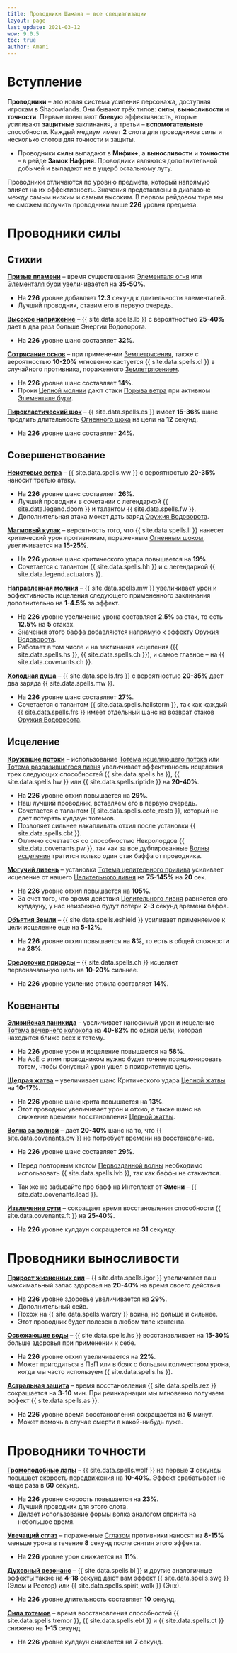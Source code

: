 ```yaml
---
title: Проводники Шамана – все специализации 
layout: page
last_update: 2021-03-12
wow: 9.0.5
toc: true
author: Amani
---
```


# Вступление

**Проводники** – это новая система усиления персонажа, доступная игрокам в Shadowlands. Они бывают трёх типов: **силы**, **выносливости** и **точности**. Первые повышают **боевую** эффективность, вторые усиливают **защитные** заклинания, а третьи – **вспомогательные** способности. Каждый медиум имеет **2** слота для проводников силы и несколько  слотов для точности и защиты.

* Проводники  **силы** выпадают в **Мифик+**, а **выносливости** и **точности** – в рейде **Замок Нафрия**. Проводники являются дополнительной добычей и выпадают не в ущерб остальному луту.

Проводники отличаются по уровню предмета, который напрямую влияет на их эффективность. Значения представлены в диапазоне между самым низким и самым высоким. В первом рейдовом тире мы не сможем получить проводники выше **226** уровня предмета.

# Проводники силы

## Стихии

<a href="https://ru.wowhead.com/spell=338303" target="blank" data-wh-icon-size="medium" >**Призыв пламени**</a> – время существования [Элементаля огня](https://ru.wowhead.com/spell=198067) или [Элементаля бури](https://ru.wowhead.com/spell=192249) увеличивается на **35-50%**.

* На **226** уровне добавляет **12.3** секунд к длительности элементалей.  
* Лучший проводник, ставим его в первую очередь.

<a href="https://ru.wowhead.com/spell=338131" target="blank" data-wh-icon-size="medium" >**Высокое напряжение**</a> – {{ site.data.spells.lb }} с вероятностью **25-40%** дает в два раза больше Энергии Водоворота.

* На **226** уровне шанс составляет **32%**.  

<a href="https://ru.wowhead.com/spell=338252" target="blank" data-wh-icon-size="medium" >**Сотрясание основ**</a> – при применении [Землетрясения](https://ru.wowhead.com/spell=61882), также с вероятностью **10-20%** мгновенно кастуется {{ site.data.spells.cl }} в случайного противника, пораженного [Землетрясением](https://ru.wowhead.com/spell=61882).

* На **226** уровне шанс составляет **14%**.  
* Проки [Цепной молнии](https://ru.wowhead.com/spell=188443) дают стаки [Порыва ветра](https://ru.wowhead.com/spell=263806) при активном [Элементале бури](https://ru.wowhead.com/spell=192249).

<a href="https://ru.wowhead.com/spell=345594" target="blank" data-wh-icon-size="medium" >**Пирокластический шок**</a> – {{ site.data.spells.es }} имеет **15-36%** шанс продлить длительность [Огненного шока](https://ru.wowhead.com/spell=188389) на цели на **12** секунд.

* На **226** уровне шанс составляет **24%**.  

## Совершенствование

<a href="https://ru.wowhead.com/spell=338318" target="blank" data-wh-icon-size="medium" >**Неистовые ветра**</a> –  {{ site.data.spells.ww }} с вероятностью **20-35%** наносит третью атаку.

* На **226** уровне шанс составляет **26%**.  
* Лучший проводник в сочетании с легендаркой {{ site.data.legend.doom }} и талантом {{ site.data.spells.fw }}.
* Дополнительная атака может дать заряд [Оружия Водоворота](https://ru.wowhead.com/spell=187880).

<a href="https://ru.wowhead.com/spell=338331" target="blank" data-wh-icon-size="medium" >**Магмовый кулак**</a> – вероятность того, что {{ site.data.spells.ll }} нанесет критический урон противникам, пораженным [Огненным шоком](https://ru.wowhead.com/spell=188389), увеличивается на **15-25%**.

* На **226** уровне шанс критического удара повышается на **19%**.  
* Сочетается с талантом {{ site.data.spells.hh }} и с легендаркой {{ site.data.legend.actuators }}.

<a href="https://ru.wowhead.com/spell=338322" target="blank" data-wh-icon-size="medium" >**Направленная молния**</a> – {{ site.data.spells.mw }} увеличивает урон и эффективность исцеления следующего примененного заклинания дополнительно на **1-4.5%** за эффект.

* На **226** уровне увеличение урона составляет **2.5%** за стак, то есть **12.5%** на **5** стаках.  
* Значения этого баффа добавляются напрямую к эффекту [Оружия Водоворота](https://ru.wowhead.com/spell=187880).  
* Работает в том числе и на заклинания исцеления ({{ site.data.spells.hs }}, {{ site.data.spells.ch }}), и самое главное – на {{ site.data.covenants.ch }}.

<a href="https://ru.wowhead.com/spell=338325" target="blank" data-wh-icon-size="medium" >**Холодная душа**</a> – {{ site.data.spells.frs }} с вероятностью **20-35%** дает два заряда {{ site.data.spells.mw }}.

* На **226** уровне шанс составляет **27%**.  
* Сочетается с талантом {{ site.data.spells.hailstorm }}, так как каждый {{ site.data.spells.frs }} имеет отдельный шанс на возврат стаков [Оружия Водоворота](https://ru.wowhead.com/spell=187880).

## Исцеление

<a href="https://ru.wowhead.com/spell=338339" target="blank" data-wh-icon-size="medium" >**Кружащие потоки**</a> – использование [Тотема исцеляющего потока](https://ru.wowhead.com/spell=5394) или [Тотема разразившегося ливня](https://ru.wowhead.com/spell=) увеличивает эффективность исцеления трех следующих способностей {{ site.data.spells.hs }}, {{ site.data.spells.hw }} или {{ site.data.spells.riptide }} на **20-40%**.

* На **226** уровне отхил повышается на **29%**. 
* Наш лучший проводник, вставляем его в первую очередь. 
* Сочетается с талантом {{ site.data.spells.eote_resto }}, который не дает потерять кулдаун тотемов.
* Позволяет сильнее накапливать отхил после установки {{ site.data.spells.cbt }}.
* Отлично сочетается со способностью Некролордов {{ site.data.covenants.pw }}, так как за все дублированные [Волны исцеления](https://ru.wowhead.com/spell=77472) тратится только один стак баффа от проводника.

<a href="https://ru.wowhead.com/spell=338343" target="blank" data-wh-icon-size="medium" >**Могучий ливень**</a> – установка [Тотема целительного прилива](https://ru.wowhead.com/spell=108280) усиливает исцеление от нашего [Целительного ливня](https://ru.wowhead.com/spell=73920) на **75-145%** на **20** сек.

* На **226** уровне отхил повышается на **105%**.  
* За счет того, что время действия [Целительного ливня](https://ru.wowhead.com/spell=73920) равняется его кулдауну, у нас неизбежно будут потери **2-3** секунд времени баффа.
 
<a href="https://ru.wowhead.com/spell=338329" target="blank" data-wh-icon-size="medium" >**Объятия Земли**</a> – {{ site.data.spells.eshield }} усиливает применяемое к цели исцеление еще на **5-12%**.

* На **226** уровне отхил повышается на **8%**, то есть в общей сложности на **28%**.  

<a href="https://ru.wowhead.com/spell=338346" target="blank" data-wh-icon-size="medium" >**Средоточие природы**</a> – {{ site.data.spells.ch }} исцеляет первоначальную цель на **10-20%** сильнее.

* На **226** уровне усиление отхила составляет **14%**.  

## Ковенанты

<a href="https://ru.wowhead.com/spell=339182" target="blank" data-wh-icon-size="medium" >**Элизийская панихида**</a> – увеличивает наносимый урон и исцеление [Тотема вечернего колокола](https://ru.wowhead.com/spell=324386) на **40-82%** по одной цели, которая находится ближе всех к тотему.

* На **226** уровне урон и исцеление повышается на **58%**.  
* На АоЕ с этим проводником нужно будет точнее позиционировать тотем, чтобы бонусный урон ушел в приоритетную цель.  

<a href="https://ru.wowhead.com/spell=339185" target="blank" data-wh-icon-size="medium" >**Щедрая жатва**</a> – увеличивает шанс Критического удара [Цепной жатвы](https://ru.wowhead.com/spell=320674) на **10-17%**.

* На **226** уровне шанс крита повышается на **13%**.  
* Этот проводник увеличивает урон и отхио, а также шанс на снижение времени восстановления [Цепной жатвы](https://ru.wowhead.com/spell=320674).  

<a href="https://ru.wowhead.com/spell=339186" target="blank" data-wh-icon-size="medium" >**Волна за волной**</a> – дает **20-40%** шанс на то, что {{ site.data.covenants.pw }} не потребует времени на восстановление.

* На **226** уровне шанс составляет **29%**.  

* Перед повторным кастом [Первозданной волны](https://ru.wowhead.com/spell=326059) необходимо использовать {{ site.data.spells.lvb }}, так как баффы не стакаются.  
* Так же не забывайте про бафф на Интеллект от **Эмени** – {{ site.data.covenants.lead }}. 

<a href="https://ru.wowhead.com/spell=339183" target="blank" data-wh-icon-size="medium" >**Извлечение сути**</a> – сокращает время восстановления способности {{ site.data.covenants.ft }} на **25-40%**.  

* На **226** уровне кулдаун сокращается на  **31** секунду.  

# Проводники выносливости

<a href="https://ru.wowhead.com/spell=337981" target="blank" data-wh-icon-size="medium" >**Прирост жизненных сил**</a> – {{ site.data.spells.igor }} увеличивает ваш максимальный запас здоровья на **20-40%** на время своего действия

* На **226** уровне здоровье увеличивается на **29%**.   
* Дополнительный сейв.  
* Похож на {{ site.data.spells.warcry }} воина, но дольше и сильнее.  
* Этот проводник будет полезен в любом типе контента.

<a href="https://ru.wowhead.com/spell=337974" target="blank" data-wh-icon-size="medium" >**Освежающие воды**</a> – {{ site.data.spells.hs }} восстанавливает на **15-30%** больше здоровья при применении к себе.

* На **226** уровне отхил увеличивается на **22%**. 
* Может пригодиться в ПвП или в боях с большим количеством урона, когда мы часто используем {{ site.data.spells.hs }}.  

<a href="https://ru.wowhead.com/spell=337964" target="blank" data-wh-icon-size="medium" >**Астральная защита**</a> – время восстановления {{ site.data.spells.rez }} сокращается на **3-10** мин. При реинкарнации мы мгновенно получаем эффект {{ site.data.spells.as }}.

* На **226** уровне время восстановления сокращается на **6** минут.  
* Может помочь в случае смерти в какой-нибудь луже.  

# Проводники точности

<a href="https://ru.wowhead.com/spell=338033" target="blank" data-wh-icon-size="medium" >**Громоподобные лапы**</a> – {{ site.data.spells.wolf }} на первые **3** секунды повышает скорость передвижения на **10-40%**. Эффект срабатывает не чаще раза в **60** секунд.  

* На **226** уровне скорость повышается на **23%**.  
* Лучший проводник для этого слота.
* Делает использование формы волка аналогом спринта на небольшое время.  

<a href="https://ru.wowhead.com/spell=338054" target="blank" data-wh-icon-size="medium" >**Увечащий сглаз**</a> – пораженные [Сглазом](https://ru.wowhead.com/spell=51514) противники наносят на **8-15%** меньше урона в течение **8** секунд после снятия этого эффекта.

* На **226** уровне урон снижается на **11%**.  

<a href="https://ru.wowhead.com/spell=338048" target="blank" data-wh-icon-size="medium" >**Духовный резонанс**</a> – {{ site.data.spells.bl }} и другие аналогичные эффекты также на **4-18** секунд дают вам эффект {{ site.data.spells.swg }} (Элем и Рестор) или {{ site.data.spells.spirit_walk }} (Энх).

* На **226** уровне длительность составляет **10** секунд.

<a href="https://ru.wowhead.com/spell=338042" target="blank" data-wh-icon-size="medium" >**Сила тотемов**</a> – время восстановления способностей {{ site.data.spells.tremor }}, {{ site.data.spells.ebt }} и {{ site.data.spells.ct }} снижено на **1-15** секунд.

* На **226** уровне кулдаун снижается на **7** секунд.  
